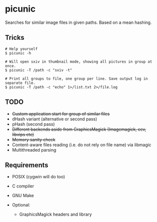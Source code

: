 # picunic

Searches for similar image files in given paths. Based on a mean hashing.

## Tricks
```
# Help yourself
$ picunic -h

# Will open sxiv in thumbnail mode, showing all pictures in group at once.
$ picunic -T /path -c "sxiv -t"

# Print all groups to file, one group per line. Save output log in separate file.
$ picunic -T /path -c "echo" 1>/list.txt 2>/file.log
```

## TODO
- ~~Custom application start for group of similar files~~
- dHash variant (alternative or second pass)
- pHash (second pass)
- ~~Different backends aside from GraphicsMagick (Imagemagick, ccv, libvips etc)~~
- ~~Memory sanity check~~
- Content-aware files reading (i.e. do not rely on file name) via libmagic
- Multithreaded parsing

## Requirements
- POSIX (cygwin will do too)
- C compiler
- GNU Make

- Optional:
	- GraphicsMagick headers and library

